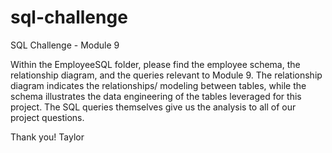 # sql-challenge
SQL Challenge - Module 9

Within the EmployeeSQL folder, please find the employee schema, the relationship diagram, and the queries relevant to Module 9. The relationship diagram indicates the relationships/ modeling between tables, while the schema illustrates the data engineering of the tables leveraged for this project. The SQL queries themselves give us the analysis to all of our project questions.

Thank you!
Taylor
